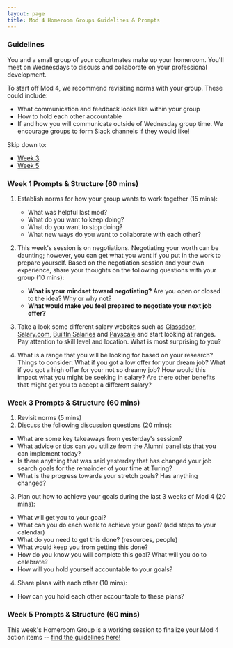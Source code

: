 ```yaml
---
layout: page
title: Mod 4 Homeroom Groups Guidelines & Prompts
---
```


### Guidelines
You and a small group of your cohortmates make up your homeroom. You'll meet on Wednesdays to discuss and collaborate on your professional development.

To start off Mod 4, we recommend revisiting norms with your group. These could include:

* What communication and feedback looks like within your group
* How to hold each other accountable
* If and how you will communicate outside of Wednesday group time. We encourage groups to form Slack channels if they would like!

Skip down to:
* [Week 3](#week-3)
* [Week 5](#week-5)

### Week 1 Prompts & Structure (60 mins)
1. Establish norms for how your group wants to work together (15 mins):

   * What was helpful last mod?
   * What do you want to keep doing?
   * What do you want to stop doing?
   * What new ways do you want to collaborate with each other?

2. This week's session is on negotiations. Negotiating your worth can be daunting; however, you can get what you want if you put in the work to prepare yourself. Based on the negotiation session and your own experience, share your thoughts on the following questions with your group (10 mins):

   * **What is your mindset toward negotiating?** Are you open or closed to the idea? Why or why not? 
   * **What would make you feel prepared to negotiate your next job offer?** 

3. Take a look some different salary websites such as [Glassdoor](https://glassdoor.com), [Salary.com](https://salary.com), [BuiltIn Salaries](https://builtin.com/salaries) and [Payscale](https://payscale.com) and start looking at ranges. Pay attention to skill level and location. What is most surprising to you? 

4. What is a range that you will be looking for based on your research? Things to consider: What if you got a low offer for your dream job? What if you got a high offer for your not so dreamy job? How would this impact what you might be seeking in salary? Are there other benefits that might get you to accept a different salary? 

### Week 3 Prompts & Structure (60 mins) <a name="week-3"></a>
1. Revisit norms (5 mins) 
2. Discuss the following discussion questions (20 mins):
  * What are some key takeaways from yesterday's session?
  * What advice or tips can you utilize from the Alumni panelists that you can implement today? 
  * Is there anything that was said yesterday that has changed your job search goals for the remainder of your time at Turing?
  * What is the progress towards your stretch goals? Has anything changed?
3. Plan out how to achieve your goals during the last 3 weeks of Mod 4 (20 mins):
  * What will get you to your goal? 
  * What can you do each week to achieve your goal? (add steps to your calendar)
  * What do you need to get this done? (resources, people) 
  * What would keep you from getting this done? 
  * How do you know you will complete this goal? What will you do to celebrate?
  * How will you hold yourself accountable to your goals?
4. Share plans with each other (10 mins):
  * How can you hold each other accountable to these plans?

### Week 5 Prompts & Structure (60 mins) <a name="week-5"></a>
This week's Homeroom Group is a working session to finalize your Mod 4 action items -- [find the guidelines here!](/module_four/week5_working_group)

